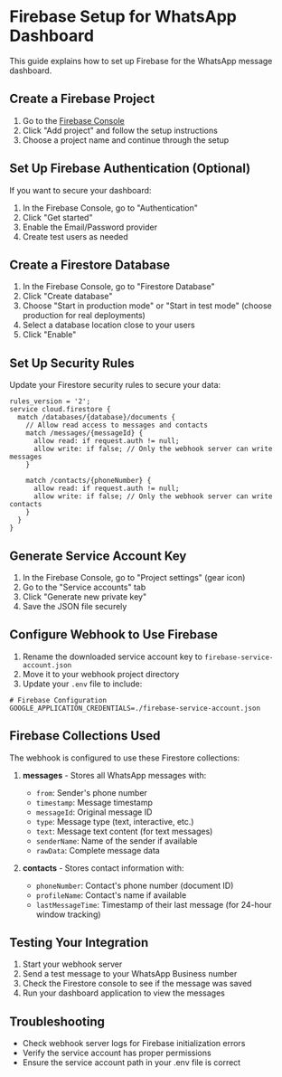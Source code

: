 # Firebase Setup for WhatsApp Dashboard

This guide explains how to set up Firebase for the WhatsApp message dashboard.

## Create a Firebase Project

1. Go to the [Firebase Console](https://console.firebase.google.com/)
2. Click "Add project" and follow the setup instructions
3. Choose a project name and continue through the setup

## Set Up Firebase Authentication (Optional)

If you want to secure your dashboard:

1. In the Firebase Console, go to "Authentication"
2. Click "Get started"
3. Enable the Email/Password provider
4. Create test users as needed

## Create a Firestore Database

1. In the Firebase Console, go to "Firestore Database"
2. Click "Create database"
3. Choose "Start in production mode" or "Start in test mode" (choose production for real deployments)
4. Select a database location close to your users
5. Click "Enable"

## Set Up Security Rules

Update your Firestore security rules to secure your data:

```
rules_version = '2';
service cloud.firestore {
  match /databases/{database}/documents {
    // Allow read access to messages and contacts
    match /messages/{messageId} {
      allow read: if request.auth != null;
      allow write: if false; // Only the webhook server can write messages
    }
    
    match /contacts/{phoneNumber} {
      allow read: if request.auth != null;
      allow write: if false; // Only the webhook server can write contacts
    }
  }
}
```

## Generate Service Account Key

1. In the Firebase Console, go to "Project settings" (gear icon)
2. Go to the "Service accounts" tab
3. Click "Generate new private key"
4. Save the JSON file securely

## Configure Webhook to Use Firebase

1. Rename the downloaded service account key to `firebase-service-account.json`
2. Move it to your webhook project directory
3. Update your `.env` file to include:

```
# Firebase Configuration
GOOGLE_APPLICATION_CREDENTIALS=./firebase-service-account.json
```

## Firebase Collections Used

The webhook is configured to use these Firestore collections:

1. **messages** - Stores all WhatsApp messages with:
   - `from`: Sender's phone number
   - `timestamp`: Message timestamp 
   - `messageId`: Original message ID
   - `type`: Message type (text, interactive, etc.)
   - `text`: Message text content (for text messages)
   - `senderName`: Name of the sender if available
   - `rawData`: Complete message data

2. **contacts** - Stores contact information with:
   - `phoneNumber`: Contact's phone number (document ID)
   - `profileName`: Contact's name if available
   - `lastMessageTime`: Timestamp of their last message (for 24-hour window tracking)

## Testing Your Integration

1. Start your webhook server
2. Send a test message to your WhatsApp Business number
3. Check the Firestore console to see if the message was saved
4. Run your dashboard application to view the messages

## Troubleshooting

- Check webhook server logs for Firebase initialization errors
- Verify the service account has proper permissions
- Ensure the service account path in your .env file is correct